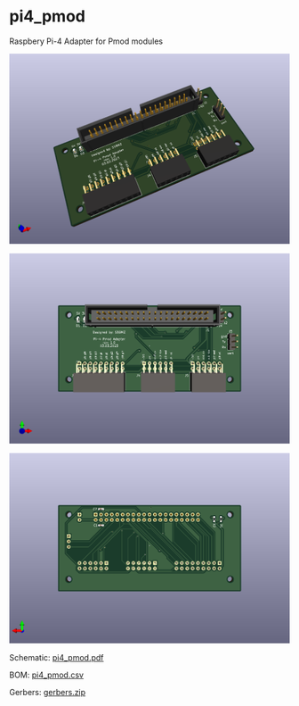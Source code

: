 # pi4_pmod
Raspbery Pi-4 Adapter for Pmod modules


![alt text](pi4_pmod_3d.png)

![alt text](pi4_pmod_top.png)

![alt text](pi4_pmod_bot.png)

Schematic:
[pi4_pmod.pdf](pi4_pmod.pdf)

BOM:
[pi4_pmod.csv](pi4_pmod.csv)

Gerbers:
[gerbers.zip](https://github.com/s59mz/kicad-pi4-pmod/raw/main/gerbers.zip)
